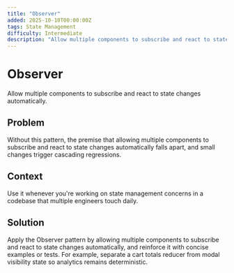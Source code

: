 ```yaml
---
title: "Observer"
added: 2025-10-10T00:00:00Z
tags: State Management
difficulty: Intermediate
description: "Allow multiple components to subscribe and react to state changes automatically."
---
```

# Observer

Allow multiple components to subscribe and react to state changes automatically.

## Problem

Without this pattern, the premise that allowing multiple components to subscribe and react to state changes automatically falls apart, and small changes trigger cascading regressions.

## Context

Use it whenever you're working on state management concerns in a codebase that multiple engineers touch daily.

## Solution

Apply the Observer pattern by allowing multiple components to subscribe and react to state changes automatically, and reinforce it with concise examples or tests. For example, separate a cart totals reducer from modal visibility state so analytics remains deterministic.
